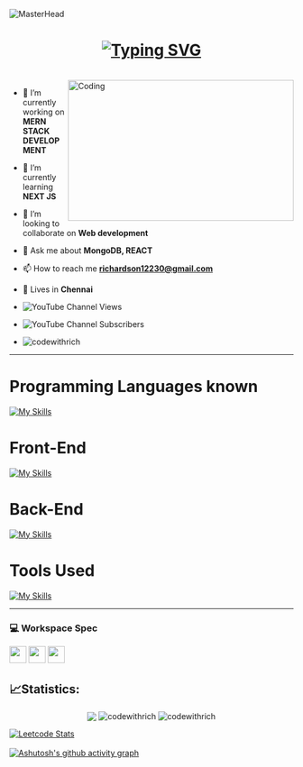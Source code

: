 ![MasterHead](https://www.digitalsolutionservices.com/img/services/web%20development.gif)
<h1 align='center'><a id="typo" href="https://git.io/typing-svg"><img src="https://readme-typing-svg.demolab.com?font=roboto+mono&weight=600&size=25&duration=3000&pause=1000&color=F7F7F7&center=true&width=435&lines=Hi%2C+I'm+Richardson.D;+I'm+a+UI%2FUX+Designer;I'm+a+MERN+stack+Developer";+"I'm+a+FREELANCER" alt="Typing SVG" /></a></h1>

<br>
<img align="right" alt="Coding" height='250' width="400" src="https://media2.giphy.com/media/qgQUggAC3Pfv687qPC/giphy.gif")

<p align="left"> 
  
- 🔭 I’m currently working on **MERN STACK DEVELOPMENT**
  
- 🌱 I’m currently learning **NEXT JS**

- 👯 I’m looking to collaborate on **Web development**
  
- 💬 Ask me about **MongoDB, REACT**
  
- 📫 How to reach me **richardson12230@gmail.com**
  
- 📌 Lives in **Chennai**
  
- ![YouTube Channel Views](https://img.shields.io/youtube/channel/views/UCng-oxmMa6tYqriGB5OJrFw)
  
- ![YouTube Channel Subscribers](https://img.shields.io/youtube/channel/subscribers/UCng-oxmMa6tYqriGB5OJrFw)
  
- <img src="https://komarev.com/ghpvc/?username=codewithrich&label=Github%20Profile%20views&color=0e75b6&style=plastic" alt="codewithrich" /> </p>


<hr>

# Programming Languages known
[![My Skills](https://skillicons.dev/icons?i=c,cpp,py,django,java,perl)](https://skillicons.dev)
<br/>

# Front-End
[![My Skills](https://skillicons.dev/icons?i=html,css,sass,bootstrap,js,nextjs,figma)](https://skillicons.dev)
<br/>

# Back-End
[![My Skills](https://skillicons.dev/icons?i=mysql,django,express,mongodb)](https://skillicons.dev)
<br />

# Tools Used
[![My Skills](https://skillicons.dev/icons?i=vscode,github,linux,xd,figma)](https://skillicons.dev)
<hr>

### 💻 Workspace Spec
<img height="30" src="https://img.shields.io/badge/HP-Victus-ED1C24?style=for-the-badge&logo=hp&logoColor=white"/> <img height="30" src="https://img.shields.io/badge/NVIDIA-RTX3060-76B900?style=for-the-badge&logo=nvidia&logoColor=white"/>  <img height="30" src="https://img.shields.io/badge/AMD-Ryzen_5_5000H-ED1C24?style=for-the-badge&logo=amd&logoColor=white"/> 


<h2>📈Statistics:</h2>

<p align="center"> 
<img align="center" src = "https://github-readme-stats.vercel.app/api?username=codewithrich&show_icons=true&theme=dracula"/>
<img align="center" src="https://github-readme-stats.vercel.app/api/top-langs/?username=codewithrich&layout=compact&theme=dracula" alt="codewithrich"/>
<img align="center" src="https://github-readme-streak-stats.herokuapp.com/?user=codewithrich&theme=dark" alt="codewithrich"/></p>

[![Leetcode Stats](https://leetcard.jacoblin.cool/Richardson2003?theme=wtf&font=PT%20Sans%20Caption)](https://leetcode.com/Richardson2003)
<br/><br/>
[![Ashutosh's github activity graph](https://github-readme-activity-graph.vercel.app/graph?username=codewithrich&bg_color=000000&color=ffffff&line=37ff00&point=ffffff&area=true&hide_border=true)](https://github.com/ashutosh00710/github-readme-activity-graph)


